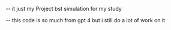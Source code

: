 -- it just my Project bst simulation for my study

-- this code is so much from gpt 4 but i still do a lot of work on it
